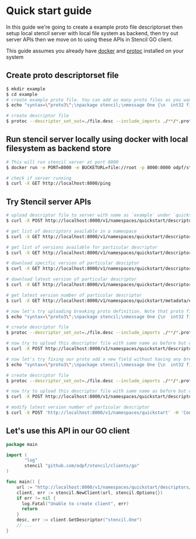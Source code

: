 # Quick start guide

In this guide we're going to create a example proto file descriptorset then setup local stencil server with local file system as backend, then try out server APIs then we move on to using these APIs in Stencil GO client.

This guide assumes you already have [docker](https://www.docker.com/) and [protoc](https://github.com/protocolbuffers/protobuf#protocol-compiler-installation) installed on your system

## Create proto descriptorset file

```bash
$ mkdir example
$ cd example
# create example proto file. You can add as many proto files as you want.
$ echo "syntax=\"proto3\";\npackage stencil;\nmessage One {\n  int32 field_one = 1;\n}" > one.proto

# create descriptor file
$ protoc --descriptor_set_out=./file.desc --include_imports ./**/*.proto
```

## Run stencil server locally using docker with local filesystem as backend store

```bash
# This will run stencil server at port 8000
$ docker run -e PORT=8000 -e BUCKETURL=file://root -p 8000:8000 odpf/stencil

# check if server running
$ curl -X GET http://localhost:8000/ping
```

## Try Stencil server APIs

```bash
# upload descriptor file to server with name as `example` under `quickstart` namespace
$ curl -X POST http://localhost:8000/v1/namespaces/quickstart/descriptors -F "file=@./file.desc" -F "version=0.0.1" -F "name=example" -F "latest=true" -H "Content-Type: multipart/form-data"

# get list of descriptors available in a namespace
$ curl -X GET http://localhost:8000/v1/namespaces/quickstart/descriptors

# get list of versions available for particular descriptor
$ curl -X GET http://localhost:8000/v1/namespaces/quickstart/descriptors/example/versions

# download specific version of particular desciptor
$ curl -X GET http://localhost:8000/v1/namespaces/quickstart/descriptors/example/versions/0.0.1

# download latest version of particular descriptor
$ curl -X GET http://localhost:8000/v1/namespaces/quickstart/descriptors/example/versions/latest

# get latest version number of particular descriptor
$ curl -X GET http://localhost:8000/v1/namespaces/quickstart/metadata/example

# now let's try uploading breaking proto definition. Note that proto field number has changed from 1 to 2.
$ echo "syntax=\"proto3\";\npackage stencil;\nmessage One {\n  int32 field_one = 2;\n}" > one.proto

# create descriptor file
$ protoc --descriptor_set_out=./file.desc --include_imports ./**/*.proto

# now try to upload this descriptor file with same name as before but different version. This call should fail.
$ curl -X POST http://localhost:8000/v1/namespaces/quickstart/descriptors -F "file=@./file.desc" -F "version=0.0.2" -F "name=example" -F "latest=true" -H "Content-Type: multipart/form-data"

# now let's try fixing our proto add a new field without having any breaking changes.
$ echo "syntax=\"proto3\";\npackage stencil;\nmessage One {\n  int32 field_one = 1;\nint32 field_two = 2;\n}" > one.proto

# create descriptor file
$ protoc --descriptor_set_out=./file.desc --include_imports ./**/*.proto

# now try to upload this descriptor file with same name as before but different version. This call should succeed. Note latest form field as false. We update latest tag using metadata API in next step
$ curl -X POST http://localhost:8000/v1/namespaces/quickstart/descriptors -F "file=@./file.desc" -F "version=0.0.2" -F "name=example" -F "latest=false" -H "Content-Type: multipart/form-data"

# modify latest version number of particular descriptor
$ curl -X POST 'http://localhost:8000/v1/namespaces/quickstart' -H 'Content-Type: application/json' --data-raw '{"name": "example","version": "0.0.2"}'
```

## Let's use this API in our GO client

```go
package main

import (
       "log"
       stencil "github.com/odpf/stencil/clients/go"
)

func main() {
    url := "http://localhost:8000/v1/namespaces/quickstart/descriptors/example/versions/latest"
    client, err := stencil.NewClient(url, stencil.Options{})
    if err != nil {
      log.Fatal("Unable to create client", err)
      return
    }
    desc, err := client.GetDescriptor("stencil.One")
    // ...
}
```
